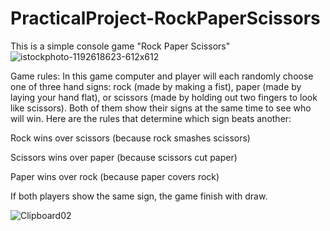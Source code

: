 # PracticalProject-RockPaperScissors
This is a simple console game "Rock Paper Scissors"
![istockphoto-1192618623-612x612](https://github.com/el-ibrahimova/PracticalProject-RockPaperScissors/assets/145606026/8535666a-133a-427a-9d92-364197a38cbf)

Game rules:
In this game computer and player will each randomly choose one of three hand signs: rock (made by making a fist), paper (made by laying your hand flat), or scissors (made by holding out two fingers to look like scissors). Both of them show their signs at the same time to see who will win. Here are the rules that determine which sign beats another:

Rock wins over scissors (because rock smashes scissors)

Scissors wins over paper (because scissors cut paper)

Paper wins over rock (because paper covers rock)

If both players show the same sign, the game finish with draw.

![Clipboard02](https://github.com/el-ibrahimova/PracticalProject-RockPaperScissors/assets/145606026/16cfc855-7999-4233-b9ba-9f665002ff91)
